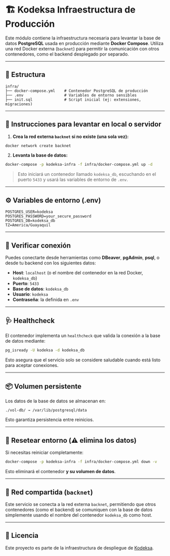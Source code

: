 # 🏗️ Kodeksa Infraestructura de Producción

Este módulo contiene la infraestructura necesaria para levantar la base de datos **PostgreSQL** usada en producción mediante **Docker Compose**. Utiliza una red Docker externa (`backnet`) para permitir la comunicación con otros contenedores, como el backend desplegado por separado.

---

## 📁 Estructura

```
infra/
├── docker-compose.yml    # Contenedor PostgreSQL de producción
├── .env                  # Variables de entorno sensibles
├── init.sql              # Script inicial (ej: extensiones, migraciones)
```

---

## 🚀 Instrucciones para levantar en local o servidor

1. **Crea la red externa `backnet` si no existe (una sola vez):**

```bash
docker network create backnet
```

2. **Levanta la base de datos:**

```bash
docker-compose -p kodeksa-infra -f infra/docker-compose.yml up -d
```

> Esto iniciará un contenedor llamado `kodeksa_db`, escuchando en el puerto `5433` y usará las variables de entorno de `.env`.

---

## ⚙️ Variables de entorno (.env)

```env
POSTGRES_USER=kodeksa
POSTGRES_PASSWORD=your_secure_password
POSTGRES_DB=kodeksa_db
TZ=America/Guayaquil
```

---

## 🧪 Verificar conexión

Puedes conectarte desde herramientas como **DBeaver**, **pgAdmin**, **psql**, o desde tu backend con los siguientes datos:

- **Host**: `localhost` (o el nombre del contenedor en la red Docker, `kodeksa_db`)
- **Puerto**: `5433`
- **Base de datos**: `kodeksa_db`
- **Usuario**: `kodeksa`
- **Contraseña**: la definida en `.env`

---

## 🩺 Healthcheck

El contenedor implementa un `healthcheck` que valida la conexión a la base de datos mediante:

```bash
pg_isready -U kodeksa -d kodeksa_db
```

Esto asegura que el servicio solo se considere saludable cuando está listo para aceptar conexiones.

---

## 📦 Volumen persistente

Los datos de la base de datos se almacenan en:

```
./vol-db/ → /var/lib/postgresql/data
```

Esto garantiza persistencia entre reinicios.

---

## 🧼 Resetear entorno (⚠️ elimina los datos)

Si necesitas reiniciar completamente:

```bash
docker-compose -p kodeksa-infra -f infra/docker-compose.yml down -v
```

Esto eliminará el contenedor **y su volumen de datos**.

---

## 🔗 Red compartida (`backnet`)

Este servicio se conecta a la red externa `backnet`, permitiendo que otros contenedores (como el backend) se comuniquen con la base de datos simplemente usando el nombre del contenedor `kodeksa_db` como host.

---

## 📄 Licencia

Este proyecto es parte de la infraestructura de despliegue de [Kodeksa](https://kodeksa.lat).
